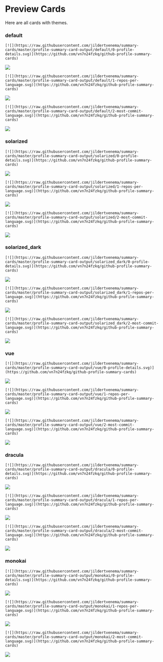 
# Preview Cards

Here are all cards with themes.


### default


```
[![](https://raw.githubusercontent.com/jildertvenema/summary-cards/master/profile-summary-card-output/default/0-profile-details.svg)](https://github.com/vn7n24fzkq/github-profile-summary-cards)
```
![](https://raw.githubusercontent.com/jildertvenema/summary-cards/master/profile-summary-card-output/default/0-profile-details.svg)


```
[![](https://raw.githubusercontent.com/jildertvenema/summary-cards/master/profile-summary-card-output/default/1-repos-per-language.svg)](https://github.com/vn7n24fzkq/github-profile-summary-cards)
```
![](https://raw.githubusercontent.com/jildertvenema/summary-cards/master/profile-summary-card-output/default/1-repos-per-language.svg)


```
[![](https://raw.githubusercontent.com/jildertvenema/summary-cards/master/profile-summary-card-output/default/2-most-commit-language.svg)](https://github.com/vn7n24fzkq/github-profile-summary-cards)
```
![](https://raw.githubusercontent.com/jildertvenema/summary-cards/master/profile-summary-card-output/default/2-most-commit-language.svg)


### solarized


```
[![](https://raw.githubusercontent.com/jildertvenema/summary-cards/master/profile-summary-card-output/solarized/0-profile-details.svg)](https://github.com/vn7n24fzkq/github-profile-summary-cards)
```
![](https://raw.githubusercontent.com/jildertvenema/summary-cards/master/profile-summary-card-output/solarized/0-profile-details.svg)


```
[![](https://raw.githubusercontent.com/jildertvenema/summary-cards/master/profile-summary-card-output/solarized/1-repos-per-language.svg)](https://github.com/vn7n24fzkq/github-profile-summary-cards)
```
![](https://raw.githubusercontent.com/jildertvenema/summary-cards/master/profile-summary-card-output/solarized/1-repos-per-language.svg)


```
[![](https://raw.githubusercontent.com/jildertvenema/summary-cards/master/profile-summary-card-output/solarized/2-most-commit-language.svg)](https://github.com/vn7n24fzkq/github-profile-summary-cards)
```
![](https://raw.githubusercontent.com/jildertvenema/summary-cards/master/profile-summary-card-output/solarized/2-most-commit-language.svg)


### solarized_dark


```
[![](https://raw.githubusercontent.com/jildertvenema/summary-cards/master/profile-summary-card-output/solarized_dark/0-profile-details.svg)](https://github.com/vn7n24fzkq/github-profile-summary-cards)
```
![](https://raw.githubusercontent.com/jildertvenema/summary-cards/master/profile-summary-card-output/solarized_dark/0-profile-details.svg)


```
[![](https://raw.githubusercontent.com/jildertvenema/summary-cards/master/profile-summary-card-output/solarized_dark/1-repos-per-language.svg)](https://github.com/vn7n24fzkq/github-profile-summary-cards)
```
![](https://raw.githubusercontent.com/jildertvenema/summary-cards/master/profile-summary-card-output/solarized_dark/1-repos-per-language.svg)


```
[![](https://raw.githubusercontent.com/jildertvenema/summary-cards/master/profile-summary-card-output/solarized_dark/2-most-commit-language.svg)](https://github.com/vn7n24fzkq/github-profile-summary-cards)
```
![](https://raw.githubusercontent.com/jildertvenema/summary-cards/master/profile-summary-card-output/solarized_dark/2-most-commit-language.svg)


### vue


```
[![](https://raw.githubusercontent.com/jildertvenema/summary-cards/master/profile-summary-card-output/vue/0-profile-details.svg)](https://github.com/vn7n24fzkq/github-profile-summary-cards)
```
![](https://raw.githubusercontent.com/jildertvenema/summary-cards/master/profile-summary-card-output/vue/0-profile-details.svg)


```
[![](https://raw.githubusercontent.com/jildertvenema/summary-cards/master/profile-summary-card-output/vue/1-repos-per-language.svg)](https://github.com/vn7n24fzkq/github-profile-summary-cards)
```
![](https://raw.githubusercontent.com/jildertvenema/summary-cards/master/profile-summary-card-output/vue/1-repos-per-language.svg)


```
[![](https://raw.githubusercontent.com/jildertvenema/summary-cards/master/profile-summary-card-output/vue/2-most-commit-language.svg)](https://github.com/vn7n24fzkq/github-profile-summary-cards)
```
![](https://raw.githubusercontent.com/jildertvenema/summary-cards/master/profile-summary-card-output/vue/2-most-commit-language.svg)


### dracula


```
[![](https://raw.githubusercontent.com/jildertvenema/summary-cards/master/profile-summary-card-output/dracula/0-profile-details.svg)](https://github.com/vn7n24fzkq/github-profile-summary-cards)
```
![](https://raw.githubusercontent.com/jildertvenema/summary-cards/master/profile-summary-card-output/dracula/0-profile-details.svg)


```
[![](https://raw.githubusercontent.com/jildertvenema/summary-cards/master/profile-summary-card-output/dracula/1-repos-per-language.svg)](https://github.com/vn7n24fzkq/github-profile-summary-cards)
```
![](https://raw.githubusercontent.com/jildertvenema/summary-cards/master/profile-summary-card-output/dracula/1-repos-per-language.svg)


```
[![](https://raw.githubusercontent.com/jildertvenema/summary-cards/master/profile-summary-card-output/dracula/2-most-commit-language.svg)](https://github.com/vn7n24fzkq/github-profile-summary-cards)
```
![](https://raw.githubusercontent.com/jildertvenema/summary-cards/master/profile-summary-card-output/dracula/2-most-commit-language.svg)


### monokai


```
[![](https://raw.githubusercontent.com/jildertvenema/summary-cards/master/profile-summary-card-output/monokai/0-profile-details.svg)](https://github.com/vn7n24fzkq/github-profile-summary-cards)
```
![](https://raw.githubusercontent.com/jildertvenema/summary-cards/master/profile-summary-card-output/monokai/0-profile-details.svg)


```
[![](https://raw.githubusercontent.com/jildertvenema/summary-cards/master/profile-summary-card-output/monokai/1-repos-per-language.svg)](https://github.com/vn7n24fzkq/github-profile-summary-cards)
```
![](https://raw.githubusercontent.com/jildertvenema/summary-cards/master/profile-summary-card-output/monokai/1-repos-per-language.svg)


```
[![](https://raw.githubusercontent.com/jildertvenema/summary-cards/master/profile-summary-card-output/monokai/2-most-commit-language.svg)](https://github.com/vn7n24fzkq/github-profile-summary-cards)
```
![](https://raw.githubusercontent.com/jildertvenema/summary-cards/master/profile-summary-card-output/monokai/2-most-commit-language.svg)


